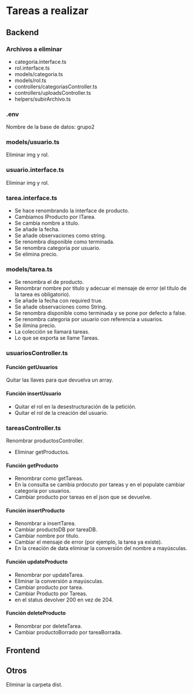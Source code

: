 # Tareas a realizar

## Backend

### Archivos a eliminar

- categoria.interface.ts
- rol.interface.ts
- models/categoria.ts
- models/rol.ts
- controllers/categoriasController.ts
- controllers/uploadsController.ts
- helpers/subirArchivo.ts

### .env

Nombre de la base de datos: grupo2

### models/usuario.ts

Eliminar img y rol.

### usuario.interface.ts

Eliminar img y rol.

### tarea.interface.ts

- Se hace renombrando la interface de producto.
- Cambiamos IProducto por ITarea.
- Se cambia nombre a titulo.
- Se añade la fecha.
- Se añade observaciones como string.
- Se renombra disponible como terminada.
- Se renombra categoria por usuario.
- Se elimina precio.

### models/tarea.ts

- Se renombra el de producto.
- Renombrar nombre por titulo y adecuar el mensaje de error (el título de la tarea es obligatorio).
- Se añade la fecha con required true.
- Se añade observaciones como String.
- Se renombra disponible como terminada y se pone por defecto a false.
- Se renombra categoría por usuario con referencia a usuarios.
- Se ilimina precio.
- La colección se llamará tareas.
- Lo que se exporta se llame Tareas.

### usuariosController.ts

#### Función getUsuarios

Quitar las llaves para que devuelva un array.

#### Función insertUsuario

- Quitar el rol en la desestructuración de la petición.
- Quitar el rol de la creación del usuario.

### tareasController.ts

Renombrar productosController.
- Eliminar getProductos.

#### Función getProducto

- Renombrar como getTareas.
- En la consulta se cambia prdocuto por tareas y en el populate cambiar categoria por usuarios.
- Cambiar producto por tareas en el json que se devuelve.

#### Función insertProducto

- Renombrar a insertTarea.
- Cambiar productoDB por tareaDB.
- Cambiar nombre por titulo.
- Cambiar el mensaje de error (por ejemplo, la tarea ya existe).
- En la creación de data eliminar la conversión del nombre a mayúsculas.

#### Función updateProducto

- Renombrar por updateTarea.
- Eliminar la conversión a mayúsculas.
- Cambiar producto por tarea.
- Cambiar Producto por Tareas.
- en el status devolver 200 en vez de 204.

#### Función deleteProducto

- Renombrar por deleteTarea.
- Cambiar productoBorrado por tareaBorrada.

## Frontend

## Otros

Eliminar la carpeta dist.
